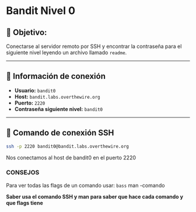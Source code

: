 # Bandit Nivel 0 

## 🎯 Objetivo:
Conectarse al servidor remoto por SSH y encontrar la contraseña para el siguiente nivel leyendo un archivo llamado `readme`.

---

## 🔐 Información de conexión

- **Usuario:** `bandit0`
- **Host:** `bandit.labs.overthewire.org`
- **Puerto:** `2220`
- **Contraseña siguiente nivel:** `bandit0`
---

## 📡 Comando de conexión SSH

```bash
ssh -p 2220 bandit0@bandit.labs.overthewire.org
```

Nos conectamos al host de bandit0 en el puerto 2220

### CONSEJOS
Para ver todas las flags de un comando usar:
```bass```
man -comando

**Saber usa el comando SSH y man para saber que hace cada comando y que flags tiene**





